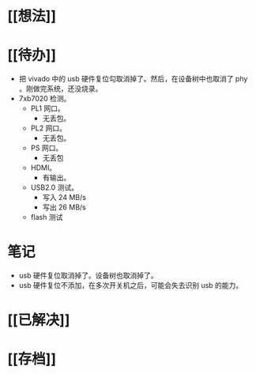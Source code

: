 # [[想法]]

# [[待办]]
- 把 vivado 中的 usb 硬件复位勾取消掉了。然后，在设备树中也取消了 phy 。刚做完系统，还没烧录。
- 7xb7020 检测。
	- PL1 网口。
		- 无丢包。
	- PL2 网口。
		- 无丢包。
	- PS 网口。
		- 无丢包
	- HDMI。
		- 有输出。
	- USB2.0 测试。
		- 写入 24 MB/s
		- 写出 26 MB/s
	- flash 测试

# 笔记
- usb 硬件复位取消掉了。设备树也取消掉了。
- usb 硬件复位不添加，在多次开关机之后，可能会失去识别 usb 的能力。

# [[已解决]]

# [[存档]]